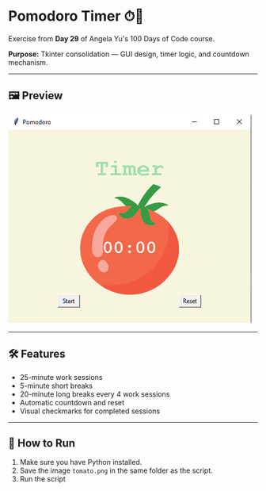 # Pomodoro Timer ⏱🍅

Exercise from **Day 29** of Angela Yu's 100 Days of Code course.

**Purpose:** Tkinter consolidation — GUI design, timer logic, and countdown mechanism.

---

## 🖼 Preview

![Screenshot](screenshot.png)

---

## 🛠 Features
- 25-minute work sessions
- 5-minute short breaks
- 20-minute long breaks every 4 work sessions
- Automatic countdown and reset
- Visual checkmarks for completed sessions

---

## 📁 How to Run

1. Make sure you have Python installed.
2. Save the image `tomato.png` in the same folder as the script.
3. Run the script
